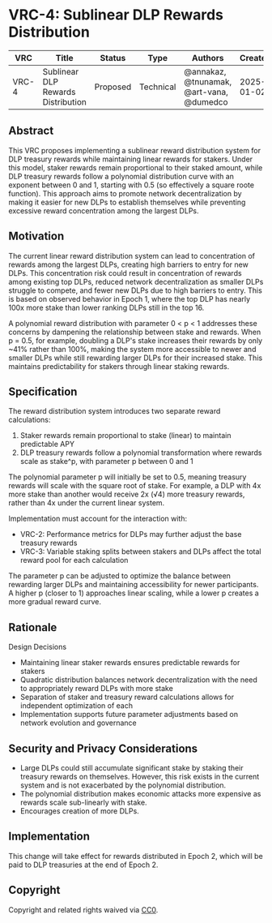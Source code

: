 # VRC-4: Sublinear DLP Rewards Distribution

| VRC   | Title                  | Status | Type      | Authors    | Created    |
|-------|------------------------|--------|-----------|------------|------------|
| VRC-4 | Sublinear DLP Rewards Distribution | Proposed  | Technical | @annakaz, @tnunamak, @art-vana, @dumedco | 2025-01-02 |

## Abstract

This VRC proposes implementing a sublinear reward distribution system for DLP treasury rewards while maintaining linear rewards for stakers. Under this model, staker rewards remain proportional to their staked amount, while DLP treasury rewards follow a polynomial distribution curve with an exponent between 0 and 1, starting with 0.5 (so effectively a square roote function). This approach aims to promote network decentralization by making it easier for new DLPs to establish themselves while preventing excessive reward concentration among the largest DLPs. 

## Motivation

The current linear reward distribution system can lead to concentration of rewards among the largest DLPs, creating high barriers to entry for new DLPs. This concentration risk could result in concentration of rewards among existing top DLPs, reduced network decentralization as smaller DLPs struggle to compete, and fewer new DLPs due to high barriers to entry. This is based on observed behavior in Epoch 1, where the top DLP has nearly 100x more stake than lower ranking DLPs still in the top 16. 

A polynomial reward distribution with parameter 0 < p < 1 addresses these concerns by dampening the relationship between stake and rewards. When p = 0.5, for example, doubling a DLP's stake increases their rewards by only ~41% rather than 100%, making the system more accessible to newer and smaller DLPs while still rewarding larger DLPs for their increased stake. This maintains predictability for stakers through linear staking rewards.

## Specification

The reward distribution system introduces two separate reward calculations:

1. Staker rewards remain proportional to stake (linear) to maintain predictable APY
2. DLP treasury rewards follow a polynomial transformation where rewards scale as stake^p, with parameter p between 0 and 1

The polynomial parameter p will initially be set to 0.5, meaning treasury rewards will scale with the square root of stake. For example, a DLP with 4x more stake than another would receive 2x (√4) more treasury rewards, rather than 4x under the current linear system.

Implementation must account for the interaction with:
- VRC-2: Performance metrics for DLPs may further adjust the base treasury rewards
- VRC-3: Variable staking splits between stakers and DLPs affect the total reward pool for each calculation

The parameter p can be adjusted to optimize the balance between rewarding larger DLPs and maintaining accessibility for newer participants. A higher p (closer to 1) approaches linear scaling, while a lower p creates a more gradual reward curve.

## Rationale

Design Decisions
- Maintaining linear staker rewards ensures predictable rewards for stakers
- Quadratic distribution balances network decentralization with the need to appropriately reward DLPs with more stake
- Separation of staker and treasury reward calculations allows for independent optimization of each
- Implementation supports future parameter adjustments based on network evolution and governance

## Security and Privacy Considerations

- Large DLPs could still accumulate significant stake by staking their treasury rewards on themselves. However, this risk exists in the current system and is not exacerbated by the polynomial distribution.
- The polynomial distribution makes economic attacks more expensive as rewards scale sub-linearly with stake.
- Encourages creation of more DLPs.

## Implementation

This change will take effect for rewards distributed in Epoch 2, which will be paid to DLP treasuries at the end of Epoch 2.

## Copyright

Copyright and related rights waived via [CC0](https://creativecommons.org/publicdomain/zero/1.0/).
